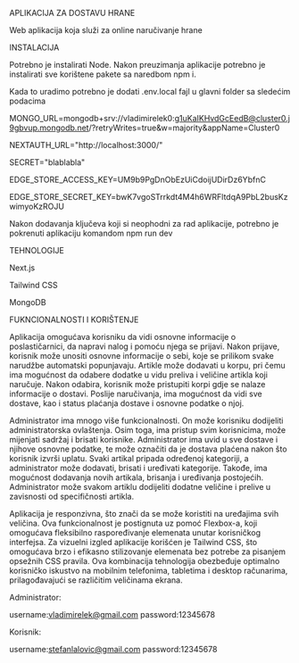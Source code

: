 APLIKACIJA ZA DOSTAVU HRANE

Web aplikacija koja služi za online naručivanje hrane

INSTALACIJA

Potrebno je instalirati Node.
Nakon preuzimanja aplikacije potrebno je instalirati sve korištene pakete sa naredbom npm i.

Kada to uradimo potrebno je dodati .env.local fajl u glavni folder sa sledećim podacima

 MONGO_URL=mongodb+srv://vladimirelek0:g1uKaIKHvdGcEedB@cluster0.j9gbvup.mongodb.net/?retryWrites=true&w=majority&appName=Cluster0
 
 NEXTAUTH_URL="http://localhost:3000/"
 
 SECRET="blablabla"
 
 EDGE_STORE_ACCESS_KEY=UM9b9PgDnObEzUiCdoijUDirDz6YbfnC
 
EDGE_STORE_SECRET_KEY=bwK7vgoSTrrkdt4M4h6WRFltdqA9PbL2busKzwimyoKzROJU

Nakon dodavanja ključeva koji si neophodni za rad aplikacije, potrebno je pokrenuti aplikaciju komandom npm run dev

TEHNOLOGIJE

Next.js

Tailwind CSS

MongoDB

FUKNCIONALNOSTI I KORIŠTENJE

Aplikacija omogućava korisniku da vidi osnovne informacije o poslastičarnici, da napravi nalog i pomoću njega se prijavi. Nakon prijave, korisnik može unositi osnovne informacije o sebi, koje se prilikom svake narudžbe automatski popunjavaju. Artikle može dodavati u korpu, pri čemu ima mogućnost da odabere dodatke u vidu preliva i veličine artikla koji naručuje. Nakon odabira, korisnik može pristupiti korpi gdje se nalaze informacije o dostavi. Poslije naručivanja, ima mogućnost da vidi sve dostave, kao i status plaćanja dostave i osnovne podatke o njoj.

Administrator ima mnogo više funkcionalnosti. On može korisniku dodijeliti administratorska ovlaštenja. Osim toga, ima pristup svim korisnicima, može mijenjati sadržaj i brisati korisnike. Administrator ima uvid u sve dostave i njihove osnovne podatke, te može označiti da je dostava plaćena nakon što korisnik izvrši uplatu. Svaki artikal pripada određenoj kategoriji, a administrator može dodavati, brisati i uređivati kategorije. Takođe, ima mogućnost dodavanja novih artikala, brisanja i uređivanja postojećih. Administrator može svakom artiklu dodijeliti dodatne veličine i prelive u zavisnosti od specifičnosti artikla.

Aplikacija je responzivna, što znači da se može koristiti na uređajima svih veličina. Ova funkcionalnost je postignuta uz pomoć Flexbox-a, koji omogućava fleksibilno raspoređivanje elemenata unutar korisničkog interfejsa. Za vizuelni izgled aplikacije korišćen je Tailwind CSS, što omogućava brzo i efikasno stilizovanje elemenata bez potrebe za pisanjem opsežnih CSS pravila. Ova kombinacija tehnologija obezbeđuje optimalno korisničko iskustvo na mobilnim telefonima, tabletima i desktop računarima, prilagođavajući se različitim veličinama ekrana.

Administrator:

username:vladimirelek@gmail.com password:12345678

Korisnik:

username:stefanlalovic@gmail.com password:12345678
